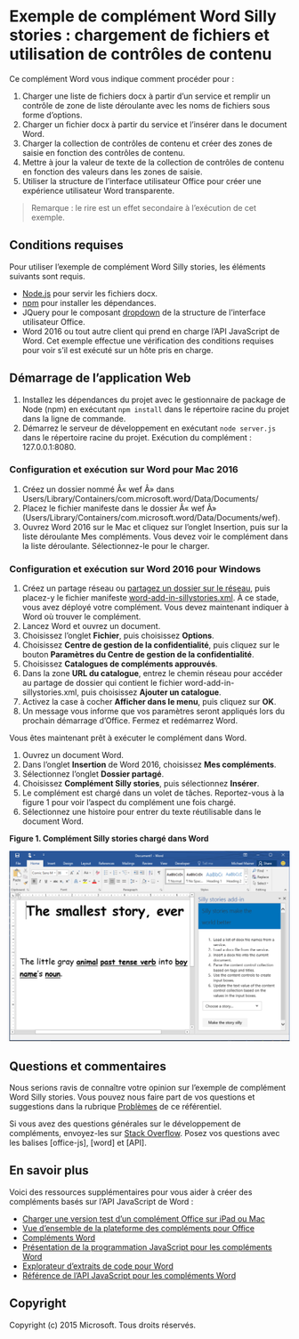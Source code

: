 # Exemple de complément Word Silly stories : chargement de fichiers et utilisation de contrôles de contenu

Ce complément Word vous indique comment procéder pour :

1. Charger une liste de fichiers docx à partir d’un service et remplir un contrôle de zone de liste déroulante avec les noms de fichiers sous forme d’options.
2. Charger un fichier docx à partir du service et l’insérer dans le document Word.
3. Charger la collection de contrôles de contenu et créer des zones de saisie en fonction des contrôles de contenu.
4. Mettre à jour la valeur de texte de la collection de contrôles de contenu en fonction des valeurs dans les zones de saisie.
5. Utiliser la structure de l’interface utilisateur Office pour créer une expérience utilisateur Word transparente.

> Remarque : le rire est un effet secondaire à l’exécution de cet exemple.

## Conditions requises

Pour utiliser l’exemple de complément Word Silly stories, les éléments suivants sont requis.

* [Node.js](https://nodejs.org) pour servir les fichiers docx.
* [npm](https://www.npmjs.com/) pour installer les dépendances.
* JQuery pour le composant [dropdown](dev.office.com/fabric/components/dropdown) de la structure de l’interface utilisateur Office.
* Word 2016 ou tout autre client qui prend en charge l’API JavaScript de Word. Cet exemple effectue une vérification des conditions requises pour voir s’il est exécuté sur un hôte pris en charge.

## Démarrage de l’application Web

1. Installez les dépendances du projet avec le gestionnaire de package de Node (npm) en exécutant ```npm install``` dans le répertoire racine du projet dans la ligne de commande.
2. Démarrez le serveur de développement en exécutant ```node server.js``` dans le répertoire racine du projet. Exécution du complément : 127.0.0.1:8080.

### Configuration et exécution sur Word pour Mac 2016

1. Créez un dossier nommé Â« wef Â» dans Users/Library/Containers/com.microsoft.word/Data/Documents/
2. Placez le fichier manifeste dans le dossier Â« wef Â» (Users/Library/Containers/com.microsoft.word/Data/Documents/wef).
3. Ouvrez Word 2016 sur le Mac et cliquez sur l’onglet Insertion, puis sur la liste déroulante Mes compléments. Vous devez voir le complément dans la liste déroulante. Sélectionnez-le pour le charger.

### Configuration et exécution sur Word 2016 pour Windows

1. Créez un partage réseau ou [partagez un dossier sur le réseau](https://technet.microsoft.com/fr-fr/library/cc770880.aspx), puis placez-y le fichier manifeste [word-add-in-sillystories.xml](word-add-in-sillystories.xml). À ce stade, vous avez déployé votre complément. Vous devez maintenant indiquer à Word où trouver le complément.
2. Lancez Word et ouvrez un document.
3. Choisissez l’onglet **Fichier**, puis choisissez **Options**.
4. Choisissez **Centre de gestion de la confidentialité**, puis cliquez sur le bouton **Paramètres du Centre de gestion de la confidentialité**.
5. Choisissez **Catalogues de compléments approuvés**.
6. Dans la zone **URL du catalogue**, entrez le chemin réseau pour accéder au partage de dossier qui contient le fichier word-add-in-sillystories.xml, puis choisissez **Ajouter un catalogue**.
7. Activez la case à cocher **Afficher dans le menu**, puis cliquez sur **OK**.
8. Un message vous informe que vos paramètres seront appliqués lors du prochain démarrage d’Office. Fermez et redémarrez Word. 

Vous êtes maintenant prêt à exécuter le complément dans Word. 

1. Ouvrez un document Word. 
2. Dans l’onglet **Insertion** de Word 2016, choisissez **Mes compléments**. 
3. Sélectionnez l’onglet **Dossier partagé**.
4. Choisissez **Complément Silly stories**, puis sélectionnez **Insérer**.
5. Le complément est chargé dans un volet de tâches. Reportez-vous à la figure 1 pour voir l’aspect du complément une fois chargé.
6. Sélectionnez une histoire pour entrer du texte réutilisable dans le document Word.

**Figure 1. Complément Silly stories chargé dans Word**

![Image de l’application Word avec le complément Silly stories chargé](../readme-images/sillystoriesUI.PNG)

## Questions et commentaires

Nous serions ravis de connaître votre opinion sur l’exemple de complément Word Silly stories. Vous pouvez nous faire part de vos questions et suggestions dans la rubrique [Problèmes](https://github.com/OfficeDev/Word-Add-in-SIllyStories/issues) de ce référentiel.

Si vous avez des questions générales sur le développement de compléments, envoyez-les sur [Stack Overflow](http://stackoverflow.com/questions/tagged/Office365+API). Posez vos questions avec les balises [office-js], [word] et [API].

## En savoir plus

Voici des ressources supplémentaires pour vous aider à créer des compléments basés sur l’API JavaScript de Word :

* [Charger une version test d’un complément Office sur iPad ou Mac](http://dev.office.com/docs/add-ins/testing/sideload-an-office-add-in-on-ipad-and-mac)
* [Vue d’ensemble de la plateforme des compléments pour Office](https://msdn.microsoft.com/fr-fr/library/office/jj220082.aspx)
* [Compléments Word](https://github.com/OfficeDev/office-js-docs/blob/master/word/word-add-ins.md)
* [Présentation de la programmation JavaScript pour les compléments Word](https://github.com/OfficeDev/office-js-docs/blob/master/word/word-add-ins-programming-guide.md)
* [Explorateur d’extraits de code pour Word](http://officesnippetexplorer.azurewebsites.net/#/snippets/word)
* [Référence de l’API JavaScript pour les compléments Word](https://github.com/OfficeDev/office-js-docs/tree/master/word/word-add-ins-javascript-reference)

## Copyright
Copyright (c) 2015 Microsoft. Tous droits réservés.
